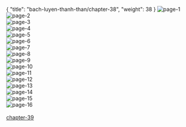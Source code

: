 { "title": "bach-luyen-thanh-than/chapter-38", "weight": 38 }
<img src="bach-luyen-thanh-than_0038_01-3e1dddb702354470384119c01b6b44b4.webp" alt="page-1" origin="http://1.bp.blogspot.com/-F8-4znf-TGk/V0gQ4HSXrJI/AAAAAAAB2UY/Oo75G1Am4JMF4QNXsuHXyq5E2f8svDlggCLcB/s1600/1.jpg?imgmax=0"><br/>
<img src="bach-luyen-thanh-than_0038_02-0a59a96ae75991b0aa7c9979bbaa38fd.webp" alt="page-2" origin="http://1.bp.blogspot.com/-17BRvrvs5WA/V0gQ5tokdgI/AAAAAAAB2U4/od5_Wh77Y7Eis2QR4YVR3FtX2TQpSjiqACLcB/s1600/2.jpg?imgmax=0"><br/>
<img src="bach-luyen-thanh-than_0038_03-d323cd35d4a8bcf02e9c438fbf12fab1.webp" alt="page-3" origin="http://1.bp.blogspot.com/-PJXorv052T0/V0gQ5iUSPyI/AAAAAAAB2U0/NjmSJkVtSXkgDpawwN5sYJtxKxJ-fa8oQCLcB/s1600/3.jpg?imgmax=0"><br/>
<img src="bach-luyen-thanh-than_0038_04-0acd27eaf6f3838634381ca0a8ae6ab6.webp" alt="page-4" origin="http://1.bp.blogspot.com/-QQmL3nPcR3c/V0gQ53QnubI/AAAAAAAB2U8/tqREIpfXW906iIW1TOedTqa2dfrVlVYhgCLcB/s1600/4.jpg?imgmax=0"><br/>
<img src="bach-luyen-thanh-than_0038_05-0a5f8b0e423df1c6adf8e1aaf0ef640e.webp" alt="page-5" origin="http://1.bp.blogspot.com/-fV-3rtmI_64/V0gQ6dBfdlI/AAAAAAAB2VA/fxceefT2NLIAwHwL8rGrFKFNrf-WbDkfQCLcB/s1600/5.jpg?imgmax=0"><br/>
<img src="bach-luyen-thanh-than_0038_06-c923a11e219ebf89dfc30c9795be1fc6.webp" alt="page-6" origin="http://1.bp.blogspot.com/-D8iKS8W9Sm8/V0gQ6eMWVHI/AAAAAAAB2VE/tTZv8PWXFKctOUvMLpm-PO9i8KYyp3sLQCLcB/s1600/6.jpg?imgmax=0"><br/>
<img src="bach-luyen-thanh-than_0038_07-1fb73706ed5f6e76b30a03fbd5ec2594.webp" alt="page-7" origin="http://1.bp.blogspot.com/-hgu_fMdEGN4/V0gQ6ag3doI/AAAAAAAB2VI/QFNmmALvL9A3BKoa2vKMweih4d1l_HDAgCLcB/s1600/7.jpg?imgmax=0"><br/>
<img src="bach-luyen-thanh-than_0038_08-fa81cadc81d2419a4ffceaa9637bd5a1.webp" alt="page-8" origin="http://1.bp.blogspot.com/-LHEn2M39-44/V0gQ66aHNbI/AAAAAAAB2VM/SMsWCMpyx_MgyjlaJH1u_dAUutI3JFlewCLcB/s1600/8.jpg?imgmax=0"><br/>
<img src="bach-luyen-thanh-than_0038_09-cb7df0bc963bdee73e621cdc9abe1ebc.webp" alt="page-9" origin="http://1.bp.blogspot.com/-q3jw5ANDfBk/V0gQ7MzinFI/AAAAAAAB2VQ/GjwwkLRdPBoCWm5-5-g1LHMBcMy8PPtiACLcB/s1600/9.jpg?imgmax=0"><br/>
<img src="bach-luyen-thanh-than_0038_10-4dcc48b193bf713f9df80fccd2ddc921.webp" alt="page-10" origin="http://1.bp.blogspot.com/-81REb9A-cKI/V0gQ4Ff3ZxI/AAAAAAAB2Uc/FRY3VRs1KSYR909W-BjC7dzkPLqCXuKqQCLcB/s1600/10.jpg?imgmax=0"><br/>
<img src="bach-luyen-thanh-than_0038_11-974475281b0192abfe2c48f803b70098.webp" alt="page-11" origin="http://1.bp.blogspot.com/-KgdaJaFteAw/V0gQ38rRoDI/AAAAAAAB2UU/VhR70uSn3KMCBE63cULpDoJVxb9rQFnyQCLcB/s1600/11.jpg?imgmax=0"><br/>
<img src="bach-luyen-thanh-than_0038_12-ab27e6a96492fdb37125ac4d6721a287.webp" alt="page-12" origin="http://1.bp.blogspot.com/-5VQJkCZ5ci8/V0gQ4qmVKwI/AAAAAAAB2Ug/ItKMsk_m0oQokA7yENWxKAPRN9XPiBJbwCLcB/s1600/12.jpg?imgmax=0"><br/>
<img src="bach-luyen-thanh-than_0038_13-70f31e1e8487969d21dd9915757eec49.webp" alt="page-13" origin="http://1.bp.blogspot.com/-cJsohULrelk/V0gQ40X9SoI/AAAAAAAB2Uk/sCUvs66gkl4AOdV3ERcDFJ535ETw5RjWgCLcB/s1600/13.jpg?imgmax=0"><br/>
<img src="bach-luyen-thanh-than_0038_14-cc9567c924c6859d2114d132d426397c.webp" alt="page-14" origin="http://1.bp.blogspot.com/--9igvUWw4eU/V0gQ4xFr3fI/AAAAAAAB2Uo/pY_G_UHDI7cqpGPtkAciUWpNF1eC9b9TQCLcB/s1600/14.jpg?imgmax=0"><br/>
<img src="bach-luyen-thanh-than_0038_15-a8abb69b5f6074ec4c571b9e29e65010.webp" alt="page-15" origin="http://1.bp.blogspot.com/-pLTRL0_oqYY/V0gQ5Ga09CI/AAAAAAAB2Us/-PS0FiRDKcUTtqzT9kTJHjHLWOGnzGCKACLcB/s1600/15.jpg?imgmax=0"><br/>
<img src="bach-luyen-thanh-than_0038_16-800x1139-7fd9621ce82ed5c9e2198e1ad7916122.webp" alt="page-16" origin="http://1.bp.blogspot.com/-gJ8gsuslZL4/V0gQ5TK4F-I/AAAAAAAB2Uw/ymPRwEqUhBgKI3fCeRxGirGcK9cUsvrnQCLcB/s1600/16.jpg?imgmax=0"><br/>
<br/><a class="nextchap" href="/bach-luyen-thanh-than/chapter-39">chapter-39</a>
